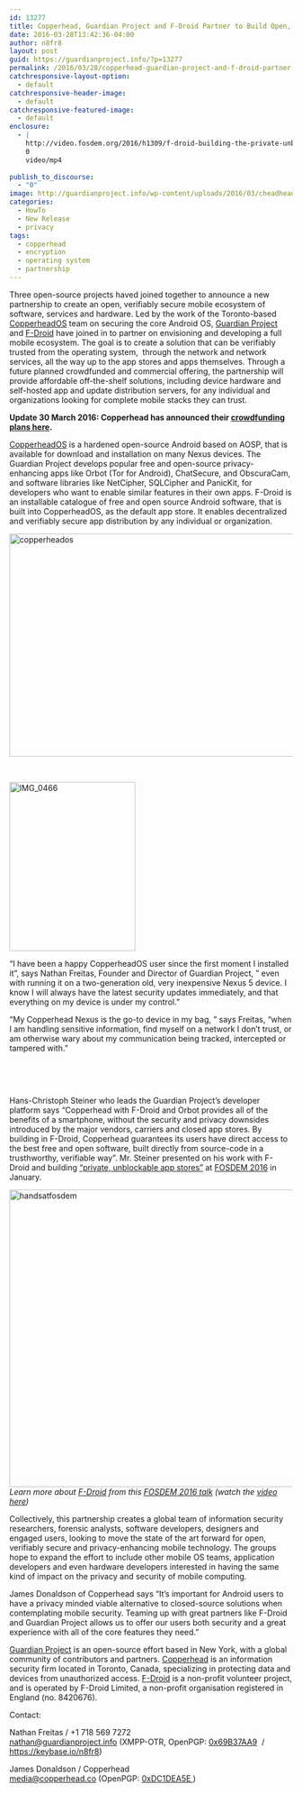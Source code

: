 ```yaml
---
id: 13277
title: Copperhead, Guardian Project and F-Droid Partner to Build Open, Verifiably Secure Mobile Ecosystem
date: 2016-03-28T13:42:36-04:00
author: n8fr8
layout: post
guid: https://guardianproject.info/?p=13277
permalink: /2016/03/28/copperhead-guardian-project-and-f-droid-partner-to-build-open-verifiably-secure-mobile-ecosystem/
catchresponsive-layout-option:
  - default
catchresponsive-header-image:
  - default
catchresponsive-featured-image:
  - default
enclosure:
  - |
    http://video.fosdem.org/2016/h1309/f-droid-building-the-private-unblockable-app-store.mp4
    0
    video/mp4
    
publish_to_discourse:
  - "0"
image: http://guardianproject.info/wp-content/uploads/2016/03/cheadheader.jpg
categories:
  - HowTo
  - New Release
  - privacy
tags:
  - copperhead
  - encryption
  - operating system
  - partnership
---
```

Three open-source projects haved joined together to announce a new partnership to create an open, verifiably secure mobile ecosystem of software, services and hardware. Led by the work of the Toronto-based [CopperheadOS](https://copperhead.co/android/) team on securing the core Android OS, [Guardian Project](https://guardianproject.info) and [F-Droid](https://f-droid.org) have joined in to partner on envisioning and developing a full mobile ecosystem. The goal is to create a solution that can be verifiably trusted from the operating system,  through the network and network services, all the way up to the app stores and apps themselves. Through a future planned crowdfunded and commercial offering, the partnership will provide affordable off-the-shelf solutions, including device hardware and self-hosted app and update distribution servers, for any individual and organizations looking for complete mobile stacks they can trust.

**Update 30 March 2016: Copperhead has announced their [crowdfunding plans here](https://copperhead.co/blog/2016/03/29/crowdfunding-partnership-announced).**

[CopperheadOS](https://copperhead.co/android/) is a hardened open-source Android based on AOSP, that is available for download and installation on many Nexus devices. The Guardian Project develops popular free and open-source privacy-enhancing apps like Orbot (Tor for Android), ChatSecure, and ObscuraCam, and software libraries like NetCipher, SQLCipher and PanicKit, for developers who want to enable similar features in their own apps. F-Droid is an installable catalogue of free and open source Android software, that is built into CopperheadOS, as the default app store. It enables decentralized and verifiably secure app distribution by any individual or organization.

<a href="https://copperhead.co/android/" target="_blank"><img class="alignnone wp-image-13280 size-large" src="https://guardianproject.info/wp-content/uploads/2016/03/copperheados-1024x520.jpg" alt="copperheados" width="780" height="396" srcset="https://guardianproject.info/wp-content/uploads/2016/03/copperheados-1024x520.jpg 1024w, https://guardianproject.info/wp-content/uploads/2016/03/copperheados-300x152.jpg 300w, https://guardianproject.info/wp-content/uploads/2016/03/copperheados-768x390.jpg 768w, https://guardianproject.info/wp-content/uploads/2016/03/copperheados.jpg 1311w" sizes="(max-width: 780px) 100vw, 780px" /></a>

&nbsp;

[<img class="alignleft wp-image-13310 size-medium" src="https://guardianproject.info/wp-content/uploads/2016/03/IMG_0466-224x300.jpg" alt="IMG_0466" width="224" height="300" srcset="https://guardianproject.info/wp-content/uploads/2016/03/IMG_0466-224x300.jpg 224w, https://guardianproject.info/wp-content/uploads/2016/03/IMG_0466-768x1028.jpg 768w, https://guardianproject.info/wp-content/uploads/2016/03/IMG_0466-765x1024.jpg 765w, https://guardianproject.info/wp-content/uploads/2016/03/IMG_0466.jpg 1446w" sizes="(max-width: 224px) 100vw, 224px" />](https://guardianproject.info/wp-content/uploads/2016/03/IMG_0466.jpg)

&#8220;I have been a happy CopperheadOS user since the first moment I installed it&#8221;, says Nathan Freitas, Founder and Director of Guardian Project, &#8221; even with running it on a two-generation old, very inexpensive Nexus 5 device. I know I will always have the latest security updates immediately, and that everything on my device is under my control.&#8221;

&#8220;My Copperhead Nexus is the go-to device in my bag, &#8221; says Freitas, &#8220;when I am handling sensitive information, find myself on a network I don&#8217;t trust, or am otherwise wary about my communication being tracked, intercepted or tampered with.&#8221;

&nbsp;

&nbsp;

Hans-Christoph Steiner who leads the Guardian Project&#8217;s developer platform says &#8220;Copperhead with F-Droid and Orbot provides all of the benefits of a smartphone, without the security and privacy downsides introduced by the major vendors, carriers and closed app stores. By building in F-Droid, Copperhead guarantees its users have direct access to the best free and open software, built directly from source-code in a trusthworthy, verifiable way&#8221;. Mr. Steiner presented on his work with F-Droid and building <a href="https://fosdem.org/2016/schedule/event/fdroidappstore/" target="_blank">&#8220;private, unblockable app stores&#8221;</a> at <a href="https://fosdem.org/2016/schedule/event/fdroidappstore/" target="_blank">FOSDEM 2016</a> in January.

<a href="https://fosdem.org/2016/schedule/event/fdroidappstore/" target="_blank"><img class="alignnone wp-image-13306 size-large" src="https://guardianproject.info/wp-content/uploads/2016/03/handsatfosdem-1024x572.jpg" alt="handsatfosdem" width="945" height="528" srcset="https://guardianproject.info/wp-content/uploads/2016/03/handsatfosdem-1024x572.jpg 1024w, https://guardianproject.info/wp-content/uploads/2016/03/handsatfosdem-300x168.jpg 300w, https://guardianproject.info/wp-content/uploads/2016/03/handsatfosdem-768x429.jpg 768w, https://guardianproject.info/wp-content/uploads/2016/03/handsatfosdem-360x200.jpg 360w, https://guardianproject.info/wp-content/uploads/2016/03/handsatfosdem.jpg 1274w" sizes="(max-width: 945px) 100vw, 945px" /></a>  
_Learn more about [F-Droid](https://fosdem.org/2016/schedule/event/fdroidappstore/) from this [FOSDEM 2016 talk](https://fosdem.org/2016/schedule/event/fdroidappstore/) (watch the <a href="http://video.fosdem.org/2016/h1309/f-droid-building-the-private-unblockable-app-store.mp4" target="_blank">video here</a>)_

Collectively, this partnership creates a global team of information security researchers, forensic analysts, software developers, designers and engaged users, looking to move the state of the art forward for open, verifiably secure and privacy-enhancing mobile technology. The groups hope to expand the effort to include other mobile OS teams, application developers and even hardware developers interested in having the same kind of impact on the privacy and security of mobile computing.

James Donaldson of Copperhead says &#8220;It&#8217;s important for Android users to have a privacy minded viable alternative to closed-source solutions when contemplating mobile security. Teaming up with great partners like F-Droid and Guardian Project allows us to offer our users both security and a great experience with all of the core features they need.&#8221;

[Guardian Project](https://guardianproject.info) is an open-source effort based in New York, with a global community of contributors and partners. [Copperhead](https://copperhead.co) is an information security firm located in Toronto, Canada, specializing in protecting data and devices from unauthorized access. [F-Droid](https://f-droid.org) is a non-profit volunteer project, and is operated by F-Droid Limited, a non-profit organisation registered in England (no. 8420676).

Contact:

Nathan Freitas / +1 718 569 7272  
[natha&#110;&#64;&#x67;&#x75;&#x61;&#x72;&#x64;&#x69;&#x61;nproj&#101;&#99;&#116;&#x2e;&#x69;&#x6e;&#x66;&#x6f;](&#x6d;&#x61;&#105;lt&#x6f;&#x3a;&#x6e;&#97;th&#x61;&#x6e;&#x40;&#103;ua&#x72;&#x64;&#x69;&#97;np&#x72;&#x6f;&#x6a;&#101;ct&#x2e;&#x69;&#x6e;fo) (XMPP-OTR, OpenPGP: <a href="https://pgp.mit.edu/pks/lookup?search=0xA801183E69B37AA9&op=index" target="_blank">0x69B37AA9</a>  / <a href="https://keybase.io/n8fr8" target="_blank">https://keybase.io/n8fr8</a>)

James Donaldson / Copperhead  
[m&#x65;d&#105;&#x61;&#64;&#x63;&#x6f;p&#x70;e&#114;&#x68;e&#97;&#x64;.&#x63;o](mailto:me&#100;&#105;&#97;&#64;&#x63;&#x6f;&#x70;&#x70;&#x65;&#x72;&#x68;&#x65;&#x61;&#x64;&#x2e;&#x63;o) (OpenPGP: [0xDC1DEA5E](https://pgp.mit.edu/pks/lookup?search=0xDC1DEA5E&op=index)[ ](https://pgp.mit.edu/pks/lookup?op=get&search=0x2621AB13DC1DEA5E))